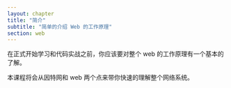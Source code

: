 ```yaml
---
layout: chapter
title: "简介"
subtitle: "简单的介绍 Web 的工作原理"
section: web
---
```


在正式开始学习和代码实战之前，你应该要对整个 web 的工作原理有一个基本的了解。

本课程将会从因特网和 web 两个点来带你快速的理解整个网络系统。


